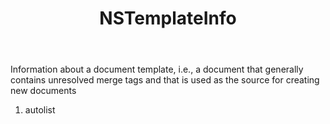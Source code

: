﻿---
uid: crmscript_ref_NSTemplateInfo
title: NSTemplateInfo
intellisense: Void.NSTemplateInfo
keywords: NSTemplateInfo
so.topic: reference
---

Information about a document template, i.e., a document that generally contains unresolved merge tags and that is used as the source for creating new documents

1. autolist 


